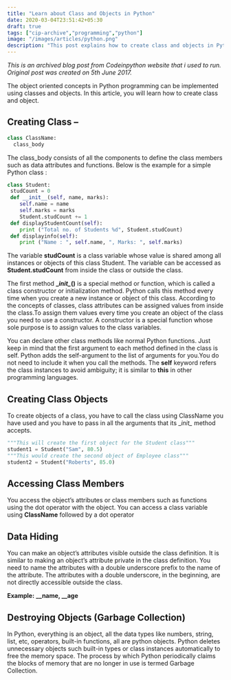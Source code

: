 ```yaml
---
title: "Learn about Class and Objects in Python"
date: 2020-03-04T23:51:42+05:30
draft: true
tags: ["cip-archive","programming","python"]
image: "/images/articles/python.png"
description: "This post explains how to create class and objects in Python. Implement OOPS concepts."
---
```

_This is an archived blog post from Codeinpython website that i used to run. Original post was created on 5th June 2017._

The object oriented concepts in Python programming can be implemented using classes and objects. In this article, you will learn how to create class and object.

## Creating Class –
```python {linenos=table,linenostart=1}
class ClassName:
  class_body
```  
The class_body consists of all the components to define the class members such as data attributes and functions.
Below is the example for a simple Python class :
```python {linenos=table,linenostart=1}
class Student:
 studCount = 0
 def __init__(self, name, marks):
    self.name = name
    self.marks = marks
    Student.studCount += 1
 def displayStudentCount(self):
    print ("Total no. of Students %d", Student.studCount)
 def displayinfo(self):
    print ("Name : ", self.name, ", Marks: ", self.marks)
```
The variable **studCount** is a class variable whose value is shared among all instances or objects of this class Student. The variable can be accessed as **Student.studCount** from inside the class or outside the class.

The first method **\__init\__()** is a special method or function, which is called a class constructor or initialization method. Python calls this method every time when you create a new instance or object of this class. According to the concepts of classes, class attributes can be assigned values from inside the class.To assign them values every time you create an object of the class you need to use a constructor. A constructor is a special function whose sole purpose is to assign values to the class variables.

You can declare other class methods like normal Python functions. Just keep in mind that the first argument to each method defined in the class is self. Python adds the self-argument to the list of arguments for you.You do not need to include it when you call the methods. The **self** keyword refers the class instances to avoid ambiguity; it is similar to **this** in other programming languages.

## Creating Class Objects
To create objects of a class, you have to call the class using ClassName you have used and you have to pass in all the arguments that its \__init\__ method accepts.
```python {linenos=table,linenostart=1}
"""This will create the first object for the Student class"""
student1 = Student("Sam", 80.5)
"""This would create the second object of Employee class"""
student2 = Student("Roberts", 85.0)
```
## Accessing Class Members
You access the object’s attributes or class members such as functions using the dot operator with the object. You can access a class variable using **ClassName** followed by a dot operator

## Data Hiding
You can make an object’s attributes visible outside the class definition. It is similar to making an object’s attribute private in the class definition. You need to name the attributes with a double underscore prefix to the name of the attribute. The attributes with a double underscore, in the beginning, are not directly accessible outside the class.

**Example:**
**__name, __age**

## Destroying Objects (Garbage Collection)
In Python, everything is an object, all the data types like numbers, string, list, etc, operators, built-in functions, all are python objects. Python deletes unnecessary objects such built-in types or class instances automatically to free the memory space. The process by which Python periodically claims the blocks of memory that are no longer in use is termed Garbage Collection.